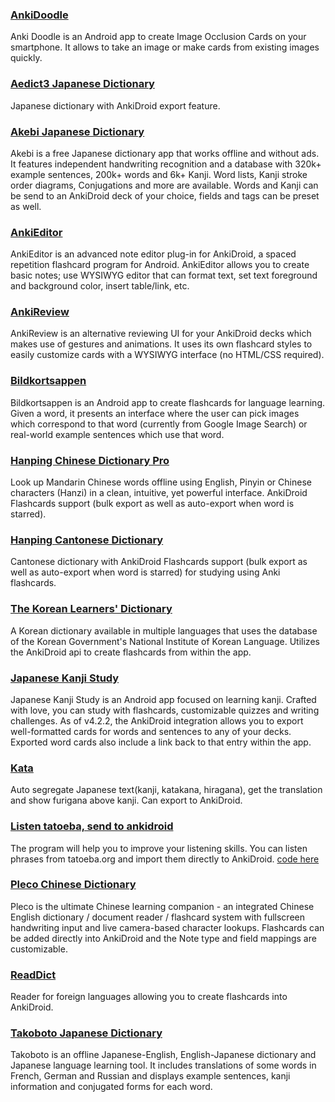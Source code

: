 ### [AnkiDoodle](https://play.google.com/store/apps/details?id=com.mmjang.ankillusion)
Anki Doodle is an Android app to create Image Occlusion Cards on your smartphone. It allows to take an image or make cards from existing images quickly. 
### [Aedict3 Japanese Dictionary](https://play.google.com/store/apps/details?id=sk.baka.aedict3)
Japanese dictionary with AnkiDroid export feature.
### [Akebi Japanese Dictionary](https://play.google.com/store/apps/details?id=com.craxic.akebifree)
Akebi is a free Japanese dictionary app that works offline and without ads. It features independent handwriting recognition and a database with 320k+ example sentences, 200k+ words and 6k+ Kanji. Word lists, Kanji stroke order diagrams, Conjugations and more are available. Words and Kanji can be send to an AnkiDroid deck of your choice, fields and tags can be preset as well.
### [AnkiEditor](https://github.com/jkennethcarino/AnkiEditor)
AnkiEditor is an advanced note editor plug-in for AnkiDroid, a spaced repetition flashcard program for Android. AnkiEditor allows you to create basic notes; use WYSIWYG editor that can format text, set text foreground and background color, insert table/link, etc.
### [AnkiReview](https://play.google.com/store/apps/details?id=com.luc.ankireview)
AnkiReview is an alternative reviewing UI for your AnkiDroid decks which makes use of gestures and animations. It uses its own flashcard styles to easily customize cards with a WYSIWYG interface (no HTML/CSS required).
### [Bildkortsappen](https://github.com/rabinv/bildkortsappen)
Bildkortsappen is an Android app to create flashcards for language learning. Given a word, it presents an interface where the user can pick images which correspond to that word (currently from Google Image Search) or real-world example sentences which use that word.
### [Hanping Chinese Dictionary Pro](https://play.google.com/store/apps/details?id=com.embermitre.hanping.app.pro)
Look up Mandarin Chinese words offline using English, Pinyin or Chinese characters (Hanzi) in a clean, intuitive, yet powerful interface. AnkiDroid Flashcards support (bulk export as well as auto-export when word is starred).
### [Hanping Cantonese Dictionary](https://play.google.com/store/apps/details?id=com.embermitre.hanping.cantodict.app.pro)
Cantonese dictionary with AnkiDroid Flashcards support (bulk export as well as auto-export when word is starred) for studying using Anki flashcards.
### [The Korean Learners' Dictionary](https://play.google.com/store/apps/details?id=com.schurawel.kl_dictionary)
A Korean dictionary available in multiple languages that uses the database of the Korean Government's National Institute of Korean Language. Utilizes the AnkiDroid api to create flashcards from within the app.
### [Japanese Kanji Study](https://play.google.com/store/apps/details?id=com.mindtwisted.kanjistudy)
Japanese Kanji Study is an Android app focused on learning kanji. Crafted with love, you can study with flashcards, customizable quizzes and writing challenges. As of v4.2.2, the AnkiDroid integration allows you to export well-formatted cards for words and sentences to any of your decks. Exported word cards also include a link back to that entry within the app. 
### [Kata](https://play.google.com/store/apps/details?id=im.dacer.kata)
Auto segregate Japanese text(kanji, katakana, hiragana), get the translation and show furigana above kanji. Can export to AnkiDroid.

### [Listen tatoeba, send to ankidroid](https://play.google.com/store/apps/details?id=com.snailp4el.android.tatoeba)
The program will help you to improve your listening skills.
You can listen phrases from tatoeba.org and import them directly to AnkiDroid.
[code here](https://bitbucket.org/snailp4el/tatoeba/src/master/)

### [Pleco Chinese Dictionary](https://play.google.com/store/apps/details?id=com.pleco.chinesesystem)
Pleco is the ultimate Chinese learning companion - an integrated Chinese English dictionary / document reader / flashcard system with fullscreen handwriting input and live camera-based character lookups. Flashcards can be added directly into AnkiDroid and the Note type and field mappings are customizable.
### [ReadDict](https://play.google.com/store/apps/details?id=com.a10adevelopment.readdict)
Reader for foreign languages allowing you to create flashcards into AnkiDroid.
### [Takoboto Japanese Dictionary](https://play.google.com/store/apps/details?id=jp.takoboto)
Takoboto is an offline Japanese-English, English-Japanese dictionary and Japanese language learning tool. It includes translations of some words in French, German and Russian and displays example sentences, kanji information and conjugated forms for each word.